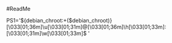 #ReadMe




PS1='${debian_chroot:+($debian_chroot)}\[\033[01;36m\]\u\[\033[01;31m\]@\[\033[01;36m\]\h\[\033[01;33m\]:\[\033[01;31m\]\w\[\033[01;33m\]\$ '

